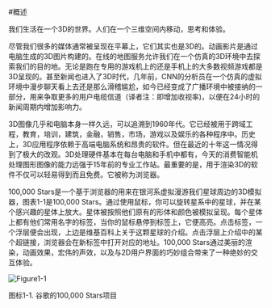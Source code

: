 #概述

我们生活在一个3D的世界。人们在一个三维空间内移动，思考和体验。

尽管我们很多的媒体通常被呈现在平幕上，它们其实也是3D的。动画影片是通过电脑生成的3D图片构建的。在线的地图服务允许我们在一个仿真的3D环境中去探索我们的目的地。无论是跑在专用的游戏机上的还是手机上的大多数视频游戏都是3D呈现的。甚至新闻也进入了3D时代，几年前，CNN的分析员在一个仿真的虚拟环境中漫步聊天看上去还是那么滑稽尴尬，如今已经变成了广播环境中被接纳的一部分，用来争取更多的用户电缆信道（译者注：即增加收视率)，以便在24小时的新闻周期内增加影响力。

3D图像几乎和电脑本身一样久远，可以追溯到1960年代。它已经被用于跨域工程，教育，培训，建筑，金融，销售，市场，游戏以及娱乐的各种程序中。历史上，3D应用程序依赖于高端电脑系统和昂贵的软件。但在最近的十年这一情况得到了极大的改观。3D处理硬件基本在每台电脑和手机中都有，今天的消费智能机处理图形图像的能力远强于15年前的专业工作站。最重要的是，用于渲染3D的软件不仅可以轻易得到而且免费。它被称为浏览器。

100,000 Stars是一个基于浏览器的用来在银河系虚拟漫游我们星球周边的3D模拟器，图表1-1是100,000 Stars。通过使用鼠标，你可以旋转星系中的星球，并在某个感兴趣的星体上放大。星体被按照他们原有的形体和颜色被模拟呈现。每个星体上都有他们常用名字的标签，当你的鼠标悬停到标签上，它便高亮。点击标签，一个浮层便会出现，上边是维基百科上关于这颗星球的介绍。点击浮层上介绍中的某个超链接，浏览器会在新标签中打开对应的地址。100,000 Stars通过美丽的渲染，动画效果，宏伟的声效，以及与2D用户界面的巧妙组合带来了一种绝妙的交互体验。

![Figure1-1](http://materliu.github.io/Programming-3D-Applications-With-HTML5-and-WebGL/assets/Chapter1-Introduction/figure1-1.jpg)

图标1-1. 谷歌的100,000 Stars项目